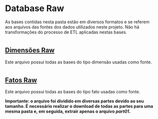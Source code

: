 # Database Raw 
As bases contidas nesta pasta estão em diversos formatos e se referem aos arquivos das fontes dos dados utilizados neste projeto. Não há transformações do processo de ETL aplicadas nestas bases.
#
## [Dimensões Raw](https://github.com/xDanMedina/tcc_data_science_analytics_mba_usp_esalq/blob/main/Database%20Raw/Dimensões%20Raw.rar)
Este arquivo possui todas as bases do tipo dimensão usadas como fonte.
#
## [Fatos Raw](https://github.com/xDanMedina/tcc_data_science_analytics_mba_usp_esalq/blob/main/Database%20Raw/Fatos%20Raw.part001.rar)
Este arquivo possui todas as bases do tipo fato usadas como fonte.

**Importante: o arquivo foi dividido em diversas partes devido ao seu tamanho. É necessário realizar o download de todas as partes para uma mesma pasta e, em seguida, extrair apenas o arquivo _part01_.**
